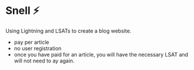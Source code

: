 # Snell :zap:

Using Lightning and LSATs to create a blog website.
- pay per article
- no user registration
- once you have paid for an article, you will have the necessary LSAT and will not need to ay again.
